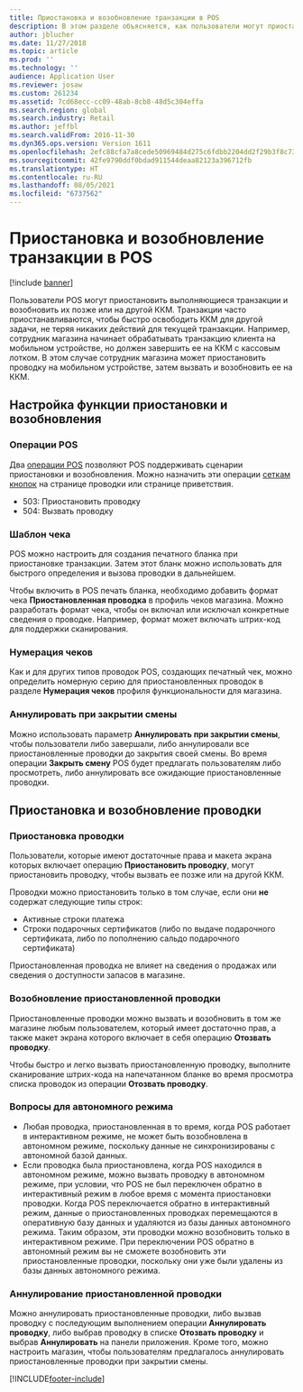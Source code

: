 ```yaml
---
title: Приостановка и возобновление транзакции в POS
description: В этом разделе объясняется, как пользователи могут приостановить выполняющиеся транзакции и возобновить их позже или на другой ККМ с помощью Dynamics 365 Commerce.
author: jblucher
ms.date: 11/27/2018
ms.topic: article
ms.prod: ''
ms.technology: ''
audience: Application User
ms.reviewer: josaw
ms.custom: 261234
ms.assetid: 7cd68ecc-cc09-48ab-8cb8-48d5c304effa
ms.search.region: global
ms.search.industry: Retail
ms.author: jeffbl
ms.search.validFrom: 2016-11-30
ms.dyn365.ops.version: Version 1611
ms.openlocfilehash: 2efc88cfa7a8cede50969484d275c6fdbb2204dd2f29b3f8c7340d02cb61a79c
ms.sourcegitcommit: 42fe9790ddf0bdad911544deaa82123a396712fb
ms.translationtype: HT
ms.contentlocale: ru-RU
ms.lasthandoff: 08/05/2021
ms.locfileid: "6737562"
---
```

# <a name="suspend-and-resume-a-transaction-in-the-point-of-sale-pos"></a>Приостановка и возобновление транзакции в POS

[!include [banner](includes/banner.md)]


Пользователи POS могут приостановить выполняющиеся транзакции и возобновить их позже или на другой ККМ. Транзакции часто приостанавливаются, чтобы быстро освободить ККМ для другой задачи, не теряя никаких действий для текущей транзакции. Например, сотрудник магазина начинает обрабатывать транзакцию клиента на мобильном устройстве, но должен завершить ее на ККМ с кассовым лотком. В этом случае сотрудник магазина может приостановить проводку на мобильном устройстве, затем вызвать и возобновить ее на ККМ.

## <a name="configure-suspend-and-resume-functionality"></a>Настройка функции приостановки и возобновления

### <a name="pos-operations"></a>Операции POS

Два [операции POS](pos-operations.md) позволяют POS поддерживать сценарии приостановки и возобновления. Можно назначить эти операции [сеткам кнопок](pos-screen-layouts.md) на странице проводки или странице приветствия.

- 503: Приостановить проводку
- 504: Вызвать проводку

### <a name="receipt-template"></a>Шаблон чека

POS можно настроить для создания печатного бланка при приостановке транзакции. Затем этот бланк можно использовать для быстрого определения и вызова проводки в дальнейшем.

Чтобы включить в POS печать бланка, необходимо добавить формат чека **Приостановленная проводка** в профиль чеков магазина. Можно разработать формат чека, чтобы он включал или исключал конкретные сведения о проводке. Например, формат может включать штрих-код для поддержки сканирования.

### <a name="receipt-numbering"></a>Нумерация чеков

Как и для других типов проводок POS, создающих печатный чек, можно определить номерную серию для приостановленных проводок в разделе **Нумерация чеков** профиля функциональности для магазина.

### <a name="void-when-closing-shift"></a>Аннулировать при закрытии смены

Можно использовать параметр **Аннулировать при закрытии смены**, чтобы пользователи либо завершали, либо аннулировали все приостановленные проводки до закрытия своей смены. Во время операции **Закрыть смену** POS будет предлагать пользователям либо просмотреть, либо аннулировать все ожидающие приостановленные проводки.

## <a name="suspend-and-resume-a-transaction"></a>Приостановка и возобновление проводки

### <a name="suspend-a-transaction"></a>Приостановка проводки

Пользователи, которые имеют достаточные права и макета экрана которых включает операцию **Приостановить проводку**, могут приостановить проводку, чтобы вызвать ее позже или на другой ККМ.

Проводки можно приостановить только в том случае, если они **не** содержат следующие типы строк:

- Активные строки платежа
- Строки подарочных сертификатов (либо по выдаче подарочного сертификата, либо по пополнению сальдо подарочного сертификата)

Приостановленная проводка не влияет на сведения о продажах или сведения о доступности запасов в магазине.

### <a name="resume-a-suspended-transaction"></a>Возобновление приостановленной проводки

Приостановленные проводки можно вызвать и возобновить в том же магазине любым пользователем, который имеет достаточно прав, а также макет экрана которого включает в себя операцию **Отозвать проводку**.

Чтобы быстро и легко вызвать приостановленную проводку, выполните сканирование штрих-кода на напечатанном бланке во время просмотра списка проводок из операции **Отозвать проводку**.

### <a name="considerations-for-offline-mode"></a>Вопросы для автономного режима

- Любая проводка, приостановленная в то время, когда POS работает в интерактивном режиме, не может быть возобновлена в автономном режиме, поскольку данные не синхронизированы с автономной базой данных.
- Если проводка была приостановлена, когда POS находился в автономном режиме, можно вызвать проводку в автономном режиме, при условии, что POS не был переключен обратно в интерактивный режим в любое время с момента приостановки проводки. Когда POS переключается обратно в интерактивный режим, данные о приостановленных проводках перемещаются в оперативную базу данных и удаляются из базы данных автономного режима. Таким образом, эти проводки можно возобновить только в интерактивном режиме. При переключении POS обратно в автономный режим вы не сможете возобновить эти приостановленные проводки, поскольку они уже были удалены из базы данных автономного режима.

### <a name="void-a-suspended-transaction"></a>Аннулирование приостановленной проводки

Можно аннулировать приостановленные проводки, либо вызвав проводку с последующим выполнением операции **Аннулировать проводку**, либо выбрав проводку в списке **Отозвать проводку** и выбрав **Аннулировать** на панели приложения. Кроме того, можно настроить магазин, чтобы пользователям предлагалось аннулировать приостановленные проводки при закрытии смены.


[!INCLUDE[footer-include](../includes/footer-banner.md)]